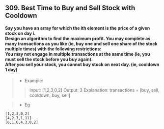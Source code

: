 ## 309. Best Time to Buy and Sell Stock with Cooldown
#### Say you have an array for which the ith element is the price of a given stock on day i.<br>Design an algorithm to find the maximum profit. You may complete as many transactions as you like (ie, buy one and sell one share of the stock multiple times) with the following restrictions:<br>You may not engage in multiple transactions at the same time (ie, you must sell the stock before you buy again).<br>After you sell your stock, you cannot buy stock on next day. (ie, cooldown 1 day)

>* Example:
>> Input: [1,2,3,0,2]
>> Output: 3 
>> Explanation: transactions = [buy, sell, cooldown, buy, sell]

>* Eg
```
[1,2,3,0,2]
[4,2,7,1,11]
[6,1,6,4,3,0,2]
```